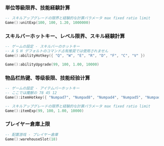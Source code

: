 ### 単位等級限界、技能経験計算

```lua
-- スキルアップグレードの限界と経験的な計算パラメータ max fixed ratio limit
Game():unitExp(100, 100, 1.20, 1000000)
```

### スキルバーホットキー、レベル限界、スキル経験計算

```lua
-- ゲームの設定 - スキルバーのホットキー
-- A S H デフォルトのコマンド占有推奨では使用されません
Game():abilityHotkey({ "Q", "W", "E", "R", "D", "F", "C", "V" })

Game():abilityUpgrade(99, 100, 1.00, 10000)
```

### 物品栏热键、等级极限、技能经验计算

```lua
-- ゲームの設定 - アイテムバーホットキー
-- ここでは魔獣の 78 45 12
Game():itemHotkey({ "Numpad7", "Numpad8", "Numpad4", "Numpad5", "Numpad1", "Numpad2" })

-- スキルアップグレードの限界と経験的な計算パラメータ max fixed ratio limit
Game():itemExp(99, 100, 1.00, 10000)
```

### プレイヤー倉庫上限

```lua
-- 配置游戏 - プレイヤー倉庫
Game():warehouseSlot(18)
```

